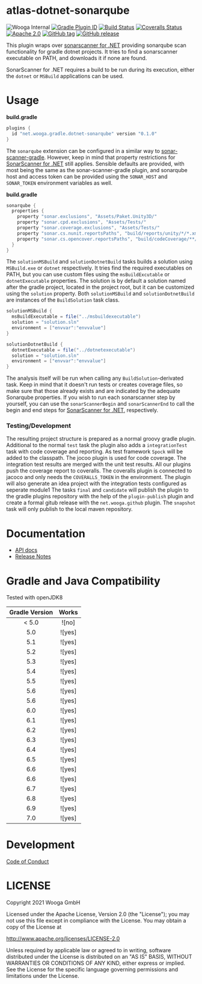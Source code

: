 atlas-dotnet-sonarqube
=============

![Wooga Internal](https://img.shields.io/badge/wooga-internal-lightgray.svg?style=flat-square)
[![Gradle Plugin ID](https://img.shields.io/badge/gradle-net.wooga.github-brightgreen.svg?style=flat-square)](https://plugins.gradle.org/plugin/net.wooga.plugins)
[![Build Status](https://img.shields.io/travis/wooga/atlas-plugins/master.svg?style=flat-square)](https://travis-ci.org/wooga/atlas-plugins)
[![Coveralls Status](https://img.shields.io/coveralls/wooga/atlas-plugins/master.svg?style=flat-square)](https://coveralls.io/github/wooga/atlas-plugins?branch=master)
[![Apache 2.0](https://img.shields.io/badge/license-Apache%202-blue.svg?style=flat-square)](https://raw.githubusercontent.com/wooga/atlas-plugins/master/LICENSE)
[![GitHub tag](https://img.shields.io/github/tag/wooga/atlas-plugins.svg?style=flat-square)]()
[![GitHub release](https://img.shields.io/github/release/wooga/atlas-plugins.svg?style=flat-square)]()

This plugin wraps over [sonarscanner for .NET](https://docs.sonarqube.org/latest/analysis/scan/sonarscanner-for-msbuild/) providing sonarqube scan functionality for gradle dotnet projects. It tries to find a sonarscanner executable on PATH, and downloads it if none are found.

SonarScanner for .NET requires a build to be run during its execution, either the `dotnet` or `MSBuild` applications can be used.

Usage
=====

**build.gradle**

```groovy
plugins {
  id "net.wooga.gradle.dotnet-sonarqube" version "0.1.0"
}
```
The `sonarqube` extension can be configured in a similar way to [sonar-scanner-gradle](https://github.com/SonarSource/sonar-scanner-gradle). However, keep in mind that property restrictions for [SonarScanner for .NET](https://docs.sonarqube.org/latest/analysis/scan/sonarscanner-for-msbuild/) still applies. Sensible defaults are provided, with most being the same as the sonar-scanner-gradle plugin, and sonarqube host and access token can be provided using the `SONAR_HOST` and `SONAR_TOKEN` environment variables as well.

**build.gradle**

```groovy
sonarqube {
  properties {
    property "sonar.exclusions", "Assets/Paket.Unity3D/"
    property "sonar.cpd.exclusions", "Assets/Tests/"
    property "sonar.coverage.exclusions", "Assets/Tests/"
    property "sonar.cs.nunit.reportsPaths", "build/reports/unity/*/*.xml"
    property "sonar.cs.opencover.reportsPaths", "build/codeCoverage/**/*.xml"  
  }
}
```
The `solutionMSBuild` and `solutionDotnetBuild` tasks builds a solution using `MSBuild.exe` or `dotnet` respectively. It tries find the required executables on PATH, but you can use custom files using the `msBuildExcutable` or `dotnetExecutable` properties. The solution is by default a solution named after the gradle project, located in the project root, but it can be customized using the `solution` property.
Both `solutionMSBuild` and `solutionDotnetBuild` are instances of the `BuildSolution` task class.

```groovy
solutionMSBuild {
  msBuildExecutable = file("../msbuildexecutable")
  solution = "solution.sln"
  environment = ["envvar":"envvalue"]
}

solutionDotnetBuild {
  dotnetExecutable = file("../dotnetexecutable")
  solution = "solution.sln"
  environment = ["envvar":"envvalue"]
}
``` 

The analysis itself will be run when calling any `BuildSolution`-derivated task. Keep in mind that it doesn't run tests or creates coverage files, so make sure that those already exists and are indicated by the adequate Sonarqube properties.
If you wish to run each sonarscanner step by yourself, you can use the `sonarScannerBegin` and `sonarScannerEnd` to call the begin and end steps for [SonarScanner for .NET](https://docs.sonarqube.org/latest/analysis/scan/sonarscanner-for-msbuild/), respectively.

### Testing/Development

The resulting project structure is prepared as a normal groovy gradle plugin. Additional to the normal `test` task the plugin also adds a `integrationTest` task with code coverage and reporting. As test framework `Spock` will be added to the classpath. The jocoo plugin is used for code coverage. The integration test results are merged with the unit test results. All our plugins push the coverage report to coveralls. The coveralls plugin is connected to jacoco and only needs the `COVERALLS_TOKEN` in the environment. The plugin will also generate an idea project with the integration tests configured as seperate module1
The tasks `final` and `candidate` will publish the plugin to the gradle plugins repository with the help of the `plugin-publish` plugin and create a formal gitub release with the `net.wooga.github` plugin. The `snapshot` task will only publish to the local maven repository.

Documentation
=============

- [API docs](https://wooga.github.io/atlas-plugins/docs/api/)
- [Release Notes](RELEASE_NOTES.md)

Gradle and Java Compatibility
=============================

Tested with openJDK8

| Gradle Version  | Works  |
| :-------------: | :----: |
| < 5.0           | ![no]  |
| 5.0             | ![yes] |
| 5.1             | ![yes] |
| 5.2             | ![yes] |
| 5.3             | ![yes] |
| 5.4             | ![yes] |
| 5.5             | ![yes] |
| 5.6             | ![yes] |
| 5.6             | ![yes] |
| 6.0             | ![yes] |
| 6.1             | ![yes] |
| 6.2             | ![yes] |
| 6.3             | ![yes] |
| 6.4             | ![yes] |
| 6.5             | ![yes] |
| 6.6             | ![yes] |
| 6.6             | ![yes] |
| 6.7             | ![yes] |
| 6.8             | ![yes] |
| 6.9             | ![yes] |
| 7.0             | ![yes] |

Development
===========

[Code of Conduct](docs/Code-of-conduct.md)

LICENSE
=======

Copyright 2021 Wooga GmbH

Licensed under the Apache License, Version 2.0 (the "License");
you may not use this file except in compliance with the License.
You may obtain a copy of the License at

<http://www.apache.org/licenses/LICENSE-2.0>

Unless required by applicable law or agreed to in writing, software
distributed under the License is distributed on an "AS IS" BASIS,
WITHOUT WARRANTIES OR CONDITIONS OF ANY KIND, either express or implied.
See the License for the specific language governing permissions and
limitations under the License.
